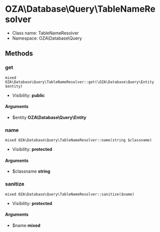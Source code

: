 OZA\Database\Query\TableNameResolver
===============






* Class name: TableNameResolver
* Namespace: OZA\Database\Query







Methods
-------


### get

    mixed OZA\Database\Query\TableNameResolver::get(\OZA\Database\Query\Entity $entity)





* Visibility: **public**


#### Arguments
* $entity **OZA\Database\Query\Entity**



### name

    mixed OZA\Database\Query\TableNameResolver::name(string $classname)





* Visibility: **protected**


#### Arguments
* $classname **string**



### sanitize

    mixed OZA\Database\Query\TableNameResolver::sanitize($name)





* Visibility: **protected**


#### Arguments
* $name **mixed**


